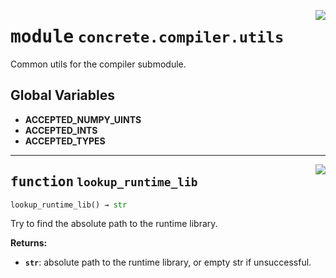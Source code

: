 <!-- markdownlint-disable -->

<a href="../../../compilers/concrete-compiler/compiler/lib/Bindings/Python/concrete/compiler/utils.py#L0"><img align="right" style="float:right;" src="https://img.shields.io/badge/-source-cccccc?style=flat-square"></a>

# <kbd>module</kbd> `concrete.compiler.utils`
Common utils for the compiler submodule. 

**Global Variables**
---------------
- **ACCEPTED_NUMPY_UINTS**
- **ACCEPTED_INTS**
- **ACCEPTED_TYPES**

---

<a href="../../../compilers/concrete-compiler/compiler/lib/Bindings/Python/concrete/compiler/utils.py#L23"><img align="right" style="float:right;" src="https://img.shields.io/badge/-source-cccccc?style=flat-square"></a>

## <kbd>function</kbd> `lookup_runtime_lib`

```python
lookup_runtime_lib() → str
```

Try to find the absolute path to the runtime library. 



**Returns:**
 
 - <b>`str`</b>:  absolute path to the runtime library, or empty str if unsuccessful. 



